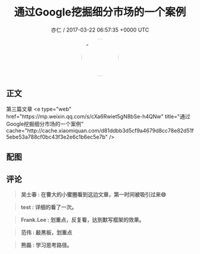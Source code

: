 <h1 align="center">通过Google挖掘细分市场的一个案例</h1>
<p align="center">
    <a>亦仁 / 2017-03-22 06:57:35 &#43;0000 UTC</a>
</p>

<div align="center">
    <img src="https://images.zsxq.com/Fn3NQqCN8nuGF86yZPXSbEsl0mb3?e=1590940799&amp;token=kIxbL07-8jAj8w1n4s9zv64FuZZNEATmlU_Vm6zD:pfbNc8W3hS0oYG_hyXXh_rHMHuc=" width="100" height="100" style="border:1px solid;border-radius:50%; color:#ffffff"/>
</div>

## 正文

<div>
第三篇文章 
&lt;e type=&#34;web&#34; href=&#34;https://mp.weixin.qq.com/s/cXa6Rwiet5gN8bSe-h4QNw&#34; title=&#34;通过Google挖掘细分市场的一个案例&#34; cache=&#34;http://cache.xiaomiquan.com/d81ddbb3d5cf9a4679d8cc78e82d51f5ebe53a788cf0bc43f3e2e6c1b6ec5e7b&#34; /&gt;
</div>

## 配图
<div class="image" align="center">

</div>

## 评论

<div align="left">
<div>

<blockquote >
<span> <strong>吴士春 : 在曹大的小蜜圈看到这边文章，第一时间被吸引过来😄 </strong></span>
</blockquote>

<blockquote >
<span> <strong>test : 详细的看了一次。 </strong></span>
</blockquote>

<blockquote >
<span> <strong>Frank.Lee : 划重点，反复看，达到默写框架的效果。 </strong></span>
</blockquote>

<blockquote >
<span> <strong>范伟 : 敲黑板，划重点 </strong></span>
</blockquote>

<blockquote >
<span> <strong>熊磊 : 学习思考路径。 </strong></span>
</blockquote>

</div>
</div>